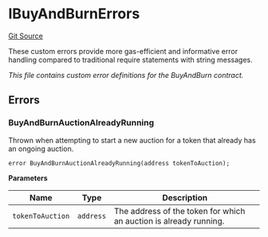 # IBuyAndBurnErrors
[Git Source](https://github.com/OasisDEX/summer-earn-protocol/blob/02b633fc64591288020c32f3fcb6421ab62209d5/src/errors/IBuyAndBurnErrors.sol)

These custom errors provide more gas-efficient and informative error handling
compared to traditional require statements with string messages.

*This file contains custom error definitions for the BuyAndBurn contract.*


## Errors
### BuyAndBurnAuctionAlreadyRunning
Thrown when attempting to start a new auction for a token that already has an ongoing auction.


```solidity
error BuyAndBurnAuctionAlreadyRunning(address tokenToAuction);
```

**Parameters**

|Name|Type|Description|
|----|----|-----------|
|`tokenToAuction`|`address`|The address of the token for which an auction is already running.|

